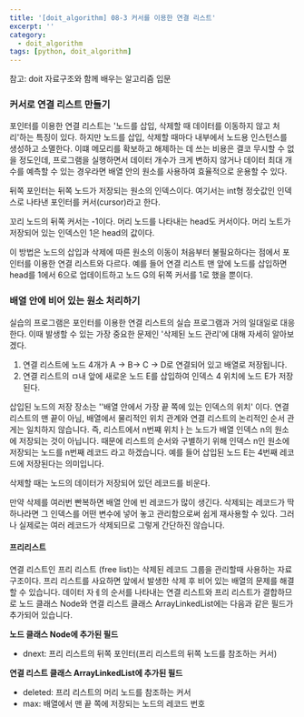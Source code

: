 ```yaml
---
title: '[doit_algorithm] 08-3 커서를 이용한 연결 리스트'
excerpt: ''
category:
  - doit_algorithm
tags: [python, doit_algorithm]
---
```


참고: doit 자료구조와 함께 배우는 알고리즘 입문

### 커서로 연결 리스트 만들기

포인터를 이용한 연결 리스트는 '노드를 삽입, 삭제할 때 데이터를 이동하지 않고 처리'하는 특징이 있다. 하지만 노드를 삽입, 삭제할 때마다 내부에서 노드용 인스턴스를 생성하고 소멸한다. 이떄 메모리를 확보하고 해제하는 데 쓰는 비용은 결코 무시할 수 없을 정도인데, 프로그램을 실행하면서 데이터 개수가 크게 변하지 않거나 데이터 최대 개수를 예측할 수 있는 경우라면 배열 안의 원소를 사용하여 효율적으로 운용할 수 있다.

뒤쪽 포인터는 뒤쪽 노드가 저장되는 원소의 인덱스이다. 여기서는 int형 정숫값인 인덱스로 나타낸 포인터를 커서(cursor)라고 한다.

꼬리 노드의 뒤쪽 커서는 -1이다. 머리 노드를 나타내는 head도 커서이다. 머리 노트가 저장되어 있는 인덱스인 1은 head의 값이다.

이 방법은 노드의 삽입과 삭제에 따른 원소의 이동이 처음부터 불필요하다는 점에서 포인터를 이용한 연결 리스트와 다르다. 예를 들어 연결 리스트 맨 앞에 노드를 삽입하면 head를 1에서 6으로 업데이트하고 노드 G의 뒤쪽 커서를 1로 했을 뿐이다.

### 배열 안에 비어 있는 원소 처리하기

실습의 프로그램은 포인터를 이용한 연결 리스트의 실습 프로그램과 거의 일대일로 대응한다. 이때 발생할 수 있는 가장 중요한 문제인 '삭제된 노드 관리'에 대해 자세히 알아보겠다.

1. 연결 리스트에 노드 4개가 A -> B-> C -> D로 연결되어 있고 배열로 저장됩니다.
2. 연결 리스트의 ㅁ내 앞에 새로운 노드 E를 삽입하여 인덱스 4 위치에 노드 E가 저장된다.

삽입된 노드의 저장 장소는 ''배열 안에서 가장 끝 쪽에 있는 인덱스의 위치' 이다. 연결 리스트의 맨 끝이 아님, 배열에서 물리적인 위치 관계와 연결 리스트의 논리적인 순서 관게는 일치하지 않습니다. 즉, 리스트에서 n번쨰 위치ㅏ는 노드가 배열 인덱스 n의 원소에 저장되는 것이 아닙니다. 때문에 리스트의 순서와 구별하기 위해 인덱스 n인 원소에 저장되는 노드를 n번째 레코드 라고 하겠습니다. 예를 들어 삽입된 노드 E는 4번째 레코드에 저장된다는 의미입니다.

삭제할 때는 노드의 데이터가 저장되어 있던 레코드를 비운다.

만약 삭제를 여러번 빤복하면 배열 안에 빈 레코드가 많이 생긴다. 삭제되는 레코드가 딱 하나라면 그 인덱스를 어떤 변수에 넣어 놓고 관리함으로써 쉽게 재사용할 수 있다. 그러나 실제로는 여러 레코드가 삭제되므로 그렇게 간단하진 않습니다.

#### 프리리스트

연결 리스트인 프리 리스트 (free list)는 삭제된 레코드 그룹을 관리할때 사용하는 자료구조이다. 프리 리스트를 사요하면 앞에서 발생한 삭제 후 비어 있는 배열의 문제를 해결할 수 있습니다. 데이터 자ㅔ의 순서를 나타내는 연결 리스트와 프리 리스트가 결합하므로 노드 클래스 Node와 연결 리스트 클래스 ArrayLinkedList에는 다음과 같은 필드가 추가되어 있습니다.

**노드 클래스 Node에 추가된 필드**

- dnext: 프리 리스트의 뒤쪽 포인터(프리 리스트의 뒤쪽 노드를 참조하는 커서)

**연결 리스트 클래스 ArrayLinkedList에 추가된 필드**

- deleted: 프리 리스트의 머리 노드를 참조하는 커서
- max: 배열에서 맨 끝 쪽에 저장되는 노드의 레코드 번호

